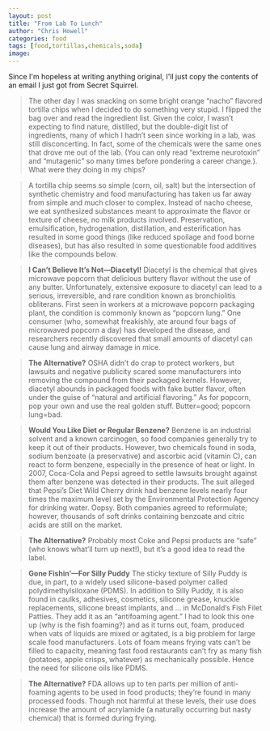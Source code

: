 ```yaml
---
layout: post
title: "From Lab To Lunch"
author: "Chris Howell"
categories: food
tags: [food,tortillas,chemicals,soda]
image:
---
```


Since I\'m hopeless at writing anything original, I\'ll just copy the contents of an email I just got from Secret Squirrel.

>The other day I was snacking on some bright orange “nacho” flavored tortilla chips when I decided to do something very stupid. I flipped the bag over and read the ingredient list. Given the color, I wasn’t expecting to find nature, distilled, but the double-digit list of ingredients, many of which I hadn’t seen since working in a lab, was still disconcerting. In fact, some of the chemicals were the same ones that drove me out of the lab. (You can only read “extreme neurotoxin” and “mutagenic” so many times before pondering a career change.). What were they doing in my chips?

>A tortilla chip seems so simple (corn, oil, salt) but the intersection of synthetic chemistry and food manufacturing has taken us far away from simple and much closer to complex. Instead of nacho cheese, we eat synthesized substances meant to approximate the flavor or texture of cheese, no milk products involved. Preservation, emulsification, hydrogenation, distillation, and esterification has resulted in some good things (like reduced spoilage and food borne diseases), but has also resulted in some questionable food additives like the compounds below.

><strong>I Can’t Believe It’s Not—Diacetyl!</strong> Diacetyl is the chemical that gives microwave popcorn that delicious buttery flavor without the use of any butter. Unfortunately, extensive exposure to diacetyl can lead to a serious, irreversible, and rare condition known as bronchiolitis obliterans. First seen in workers at a microwave popcorn packaging plant, the condition is commonly known as “popcorn lung.” One consumer (who, somewhat freakishly, ate around four bags of microwaved popcorn a day) has developed the disease, and researchers recently discovered that small amounts of diacetyl can cause lung and airway damage in mice.

><strong>The Alternative?</strong> OSHA didn’t do crap to protect workers, but lawsuits and negative publicity scared some manufacturers into removing the compound from their packaged kernels. However, diacetyl abounds in packaged foods with fake butter flavor, often under the guise of “natural and artificial flavoring.” As for popcorn, pop your own and use the real golden stuff. Butter=good; popcorn lung=bad.

><strong>Would You Like Diet or Regular Benzene?</strong> Benzene is an industrial solvent and a known carcinogen, so food companies generally try to keep it out of their products. However, two chemicals found in soda, sodium benzoate (a preservative) and ascorbic acid (vitamin C), can react to form benzene, especially in the presence of heat or light. In 2007, Coca-Cola and Pepsi agreed to settle lawsuits brought against them after benzene was detected in their products. The suit alleged that Pepsi’s Diet Wild Cherry drink had benzene levels nearly four times the maximum level set by the Environmental Protection Agency for drinking water. Oopsy. Both companies agreed to reformulate; however, thousands of soft drinks containing benzoate and citric acids are still on the market.

><strong>The Alternative?</strong> Probably most Coke and Pepsi products are “safe” (who knows what’ll turn up next!), but it’s a good idea to read the label.

><strong>Gone Fishin’—For Silly Puddy</strong> The sticky texture of Silly Puddy is due, in part, to a widely used silicone-based polymer called polydimethylsiloxane (PDMS). In addition to Silly Puddy, it is also found in caulks, adhesives, cosmetics, silicone grease, knuckle replacements, silicone breast implants, and … in McDonald’s Fish Filet Patties. They add it as an “antifoaming agent.” I had to look this one up (why is the fish foaming?) and as it turns out, foam, produced when vats of liquids are mixed or agitated, is a big problem for large scale food manufacturers. Lots of foam means frying vats can’t be filled to capacity, meaning fast food restaurants can’t fry as many fish (potatoes, apple crisps, whatever) as mechanically possible. Hence the need for silicone oils like PDMS.

><strong>The Alternative?</strong> FDA allows up to ten parts per million of anti-foaming agents to be used in food products; they’re found in many processed foods. Though not harmful at these levels, their use does increase the amount of acrylamide (a naturally occurring but nasty chemical) that is formed during frying.
